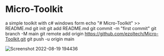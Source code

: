 # Micro-Toolkit
a simple toolkit  with c# windows form
echo "# Micro-Toolkit" >> README.md
git init
git add README.md
git commit -m "first commit"
git branch -M main
git remote add origin https://github.com/ezoltech/Micro-Toolkit.git
git push -u origin main

![Screenshot 2022-08-19 194436](https://user-images.githubusercontent.com/97867117/185667379-df2d83c6-82f7-4c85-8d60-31def8c9d965.png)
